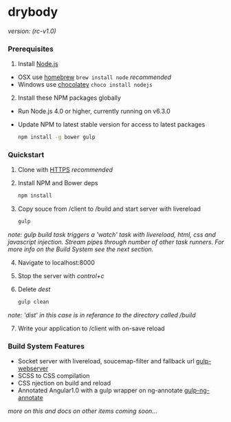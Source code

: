 # drybody 
_version: (rc-v1.0)_

### Prerequisites

1. Install [Node.js](http://nodejs.org)
 - OSX use [homebrew](http://brew.sh) `brew install node` _recommended_
 - Windows use [chocolatey](https://chocolatey.org/) `choco install nodejs`

2. Install these NPM packages globally
 - Run Node.js 4.0 or higher, currently running on v6.3.0
 - Update NPM to latest stable version for access to latest packages

    ```bash
    npm install -g bower gulp
    ```

### Quickstart

1. Clone with [HTTPS](https://help.github.com/articles/which-remote-url-should-i-use/#cloning-with-https-urls-recommended) _recommended_

2. Install NPM and Bower deps

    ```bash
    npm install 
    ```

3. Copy souce from /client to /build and start server with livereload

    ```bash
    gulp
    ```

_note: gulp build task triggers a 'watch' task with livereload, html, css and javascript injection. Stream pipes through number of other task runners. For more info on the Build System see the next section._

4. Navigate to localhost:8000

5. Stop the server with _control+c_

6. Delete _dest_ 

    ```bash
    gulp clean
    ```
_note: 'dist' in this case is in referance to the directory called /build_

7. Write your application to /client with on-save reload


### Build System Features

- Socket server with livereload, soucemap-filter and fallback url [gulp-webserver](https://www.npmjs.com/package/gulp-webserver)
- SCSS to CSS compilation
- CSS njection on build and reload
- Annotated Angular1.0 with a gulp wrapper on ng-annotate [gulp-ng-annotate](https://www.npmjs.com/package/gulp-ng-annotate)

_more on this and docs on other items coming soon..._
